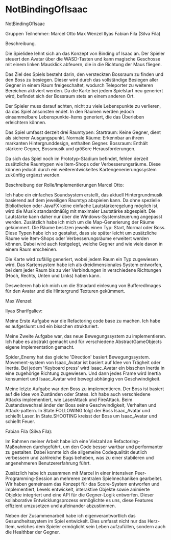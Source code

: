 # NotBindingOfIsaac

NotBindingOfIsaac

Gruppen Teilnehmer:
Marcel Otto
Max Wenzel
Ilyas
Fabian Fila (Silva Fila)


Beschreibung.

Die Spielidee lehnt sich an das Konzept von Binding of Isaac an. Der Spieler
steuert den Avatar über die WASD-Tasten und kann magische Geschosse mit einem
linken Mausklick abfeuern, die in die Richtung der Maus fliegen.

Das Ziel des Spiels besteht darin, den versteckten Bossraum zu finden und den Boss zu besiegen. Dieser wird
durch das vollständige Besiegen aller Gegner in einem Raum freigeschaltet, wodurch
Teleporter zu weiteren Bereichen aktiviert werden. Da die Karte bei jedem Spielstart
neu generiert wird, befindet sich der Bossraum stets an einem anderen Ort.

Der Spieler muss darauf achten, nicht zu viele Lebenspunkte zu verlieren, da das Spiel ansonsten endet.
In den Räumen werden jedoch einsammelbare Lebenspunkte-Items generiert, die das Überleben erleichtern können.

Das Spiel umfasst derzeit drei Raumtypen:
Startraum: Keine Gegner, dient als sicherer Ausgangspunkt.
Normale Räume: Erkennbar an ihrem markanten Hintergrunddesign, enthalten Gegner.
Bossraum: Enthält stärkere Gegner, Bossmusik und größere Herausforderungen.

Da sich das Spiel noch im Prototyp-Stadium befindet, fehlen derzeit zusätzliche Raumtypen wie
Item-Shops oder Verbesserungsräume. Diese können jedoch durch ein weiterentwickeltes Kartengenerierungssystem
zukünftig ergänzt werden.



Beschreibung der Rolle/Implementierungen
Marcel Otto:

Ich habe ein einfaches Soundsystem erstellt, das aktuell Hintergrundmusik basierend auf dem
jeweiligen Raumtyp abspielen kann. Da ohne spezielle Bibliotheken oder JavaFX keine einfache
Lautstärkeregelung möglich ist, wird die Musik standardmäßig mit maximaler Lautstärke abgespielt.
Die Lautstärke kann daher nur über die Windows-Systemsteuerung angepasst werden.
Zusätzlich habe ich mich um die Map-Generierung der Räume gekümmert. Die Räume besitzen jeweils
einen Typ: Start, Normal oder Boss. Diese Typen habe ich so gestaltet, dass sie später leicht um
zusätzliche Räume wie Item-Shops oder Verbesserungsräume erweitert werden können. Dabei wird auch
festgelegt, welche Gegner und wie viele davon in einem Raum erscheinen.

Die Karte wird zufällig generiert, wobei jedem Raum ein Typ zugewiesen wird. Das Kartensystem
habe ich als dreidimensionales System entworfen, bei dem jeder Raum bis zu vier Verbindungen in verschiedene
Richtungen (Hoch, Rechts, Unten und Links) haben kann.

Desweiteren hab ich mich um die Stnadard einlesung von BufferedImages für den Avatar und die Hintergrund
Texturen gekümmert.

Max Wenzel:

Ilyas Sharifgaliev:

Meine Erste Aufgabe war die Refactoring code base zu machen. Ich habe es aufgeräumt und ein bisschen strukturiert.

Meine Zweite Aufgabe war, das neue Bewegungssystem zu implementieren. Ich habe es abstrakt gemacht und für verschiedene AbstractGameObjects eigene Implementation gemacht.

Spider_Enemy hat das gleiche 'Direction' basiert Bewegungssystem. Movement-system von Isaac_Avatar ist basiert auf Idee von Trägheit oder Inertia. 
Bei jedem 'Keyboard press' wird Isaac_Avatar ein bisschen Inertia in eine zugehörige Richtung zugewiesen. Und dann jedes Frame 
wird Inertia konsumiert und Isaac_Avatar wird bewegt abhängig von Geschwindigkeit.

Meine letzte Aufgabe war den Boss zu implementieren. Der Boss ist basiert auf die Idee von Zuständen oder States. 
Ich habe auch verschiedene Attacks implementiert, wie LaserAttack und FireAttack. Beim Zustandswechsel änder der Boss seine Geschwindigkeit, Verhalten und Attack-pattern. 
In State.FOLLOWING folgt der Boss Isaac_Avatar und schießt Laser. In State.SHOOTING kreisst der Boss um Isaac_Avatar und schießt Feuer.


Fabian Fila (Silva Fila):

Im Rahmen meiner Arbeit habe ich eine Vielzahl an Refactoring-Maßnahmen durchgeführt,
um den Code besser wartbar und performanter zu gestalten.
Dabei konnte ich die allgemeine Codequalität deutlich verbessern und zahlreiche Bugs beheben,
was zu einer stabileren und angenehmeren Benutzererfahrung führt.

Zusätzlich habe ich zusammen mit Marcel in einer intensiven Peer-Programming-Session an mehreren zentralen Spielmechaniken gearbeitet.
Wir haben gemeinsam das Konzept für das Score-System entworfen und implementiert, Levels entwickelt,
interaktive Objekte sowie animierte Objekte integriert und eine API für die Gegner-Logik entworfen.
Dieser kollaborative Entwicklungsprozess ermöglichte es uns, diese Features effizient umzusetzen und aufeinander abzustimmen.

Neben der Zusammenarbeit habe ich eigenverantwortlich das Gesundheitssystem im Spiel entwickelt.
Dies umfasst nicht nur das Herz-Item, welches dem Spieler ermöglicht sein Leben aufzufüllen,
sondern auch die Healthbar der Gegner.
